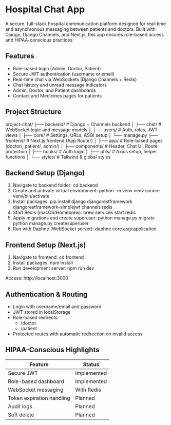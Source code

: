 # Hospital Chat App
A secure, full-stack hospital communication platform designed for real-time and asynchronous messaging between patients and doctors. Built with Django, Django Channels, and Next.js, this app ensures role-based access and HIPAA-conscious practices.

## Features
* Role-based login (Admin, Doctor, Patient)
* Secure JWT authentication (username or email)
* Real-time chat via WebSockets (Django Channels + Redis)
* Chat history and unread message indicators
* Admin, Doctor, and Patient dashboards
* Contact and Medicines pages for patients

## Project Structure

project-chat/
├── backend/                # Django + Channels backend
│   ├── chat/               # WebSocket logic and message models
│   ├── users/              # Auth, roles, JWT views
│   ├── core/               # Settings, URLs, ASGI setup
│   └── manage.py
├── frontend/               # Next.js frontend (App Router)
│   ├── app/                # Role-based pages (doctor/, patient/, admin/)
│   ├── components/         # Header, Chat UI, Route protection
│   ├── hooks/              # Auth logic
│   ├── utils/              # Axios setup, helper functions
│   └── styles/             # Tailwind & global styles

## Backend Setup (Django)
1. Navigate to backend folder:
   cd backend
2. Create and activate virtual environment:
   python -m venv venv
   source venv/bin/activate
3. Install packages:
   pip install django djangorestframework djangorestframework-simplejwt channels redis
4. Start Redis (macOS/Homebrew):
   brew services start redis
5. Apply migrations and create superuser:
   python manage.py migrate
   python manage.py createsuperuser
6. Run with Daphne (WebSocket server):
   daphne core.asgi:application

## Frontend Setup (Next.js)

1. Navigate to frontend:
   cd frontend
2. Install packages:
   npm install
3. Run development server:
   npm run dev

Access: http://localhost:3000

## Authentication & Routing
* Login with username/email and password
* JWT stored in localStorage
* Role-based redirects:
  - /doctor
  - /patient
* Protected routes with automatic redirection on invalid access

## HIPAA-Conscious Highlights

| Feature                   | Status       |
|---------------------------|--------------|
| Secure JWT                | Implemented
| Role-based dashboard      | Implemented
| WebSocket messaging       | With Redis
| Token expiration handling | Planned
| Audit logs                | Planned
| Soft delete               | Planned
